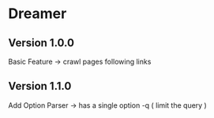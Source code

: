 # Dreamer

## Version 1.0.0
Basic Feature -> crawl pages following links

## Version 1.1.0
Add Option Parser -> has a single option -q ( limit the query )
